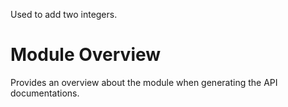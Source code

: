 Used to add two integers.

# Module Overview
Provides an overview about the module when generating the API documentations.
